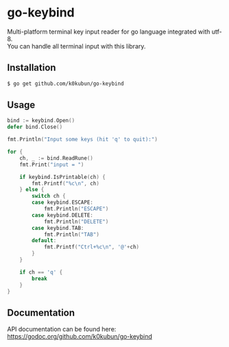 # go-keybind

Multi-platform terminal key input reader for go language integrated with utf-8.  
You can handle all terminal input with this library.

## Installation

```bash
$ go get github.com/k0kubun/go-keybind
```

## Usage

```go
bind := keybind.Open()
defer bind.Close()

fmt.Println("Input some keys (hit 'q' to quit):")

for {
	ch, _ := bind.ReadRune()
	fmt.Print("input = ")

	if keybind.IsPrintable(ch) {
		fmt.Printf("%c\n", ch)
	} else {
		switch ch {
		case keybind.ESCAPE:
			fmt.Println("ESCAPE")
		case keybind.DELETE:
			fmt.Println("DELETE")
		case keybind.TAB:
			fmt.Println("TAB")
		default:
			fmt.Printf("Ctrl+%c\n", '@'+ch)
		}
	}

	if ch == 'q' {
		break
	}
}
```

## Documentation

API documentation can be found here: https://godoc.org/github.com/k0kubun/go-keybind
